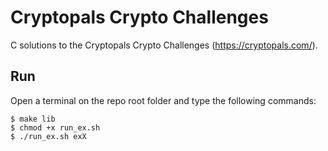 # Cryptopals Crypto Challenges
C solutions to the Cryptopals Crypto Challenges (https://cryptopals.com/).

## Run 
Open a terminal on the repo root folder and type the following commands:

    $ make lib
    $ chmod +x run_ex.sh
    $ ./run_ex.sh exX 